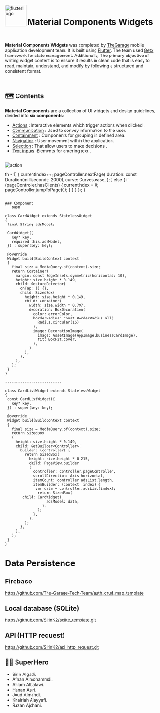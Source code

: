 <img align="left" width="70" height="full" src="https://github.com/The-Garage-Tech-Team/design_system_flutter/assets/53023171/f9c41919-764e-4727-913b-e7f2f7fccdec" alt="flutterlogo" >

# Material Components Widgets

<br>

**Material Components Widgets** was completed by <a href="https://thegarage.sa">TheGarage</a>
mobile application development team. It is built using <a href="https://docs.flutter.dev/get-started/install"> Flutter</a>.
The team used <a href="https://pub.dev/packages/get">Getx</a> framework for state management.
Additionally, The primary objective of writing widget
content is to ensure it results in clean code that is easy to read, maintain, understand, and modify by following a structured and consistent format.

<br>

## 🗺️ Contents

**Material Components** are a collection of UI widgets and design guidelines, divided into **six components**:
</b></b>

- [Actions](#action) : Interactive elements which trigger actions when clicked .
- [Communication](#communication) : Used to convey information to the user.
- [Containment](#containment) : Components for grouping in defined area.
- [Navigation](#navigation) : User movement within the application.
- [Selection](#selection) : That allow users to make decisions .
- [Text Inputs](#text_inputs) :Elements for entering text .

##

![action](https://github.com/afnanalmohd/task_flutterr/assets/53023171/6bc3c5d9-38db-4685-95c1-938af410e5c1) <a id="action"></a>

  
th - 1) {
          currentIndex++;
          pageController.nextPage(
            duration: const Duration(milliseconds: 2000),
            curve: Curves.ease,
          );
        } else {
          if (pageController.hasClients) {
            currentIndex = 0;
            pageController.jumpToPage(0);
          }
        }
      }
    });
  }
 ```

### Component
 ```bash

class CardWidget extends StatelessWidget 
{
  final String adsModel;

  CardWidget({
    Key? key,
    required this.adsModel,
  }) : super(key: key);

  @override
  Widget build(BuildContext context) 
  {
    final size = MediaQuery.of(context).size;
    return Container(
      margin: const EdgeInsets.symmetric(horizontal: 10),
      height: size.height * 0.149,
      child: GestureDetector(
        onTap: () {},
        child: SizedBox(
          height: size.height * 0.149,
          child: Container(
            width: size.width * 0.797,
            decoration: BoxDecoration(
              color: errorColor,
              borderRadius: const BorderRadius.all(
                Radius.circular(16),
              ),
              image: DecorationImage(
                image: AssetImage(AppImage.businessCardImage),
                fit: BoxFit.cover,
              ),
            ),
          ),
        ),
      ),
    );
  }
}

 --------------------------

class CardListWidget extends StatelessWidget 
{
  const CardListWidget({
    Key? key,
  }) : super(key: key);

  @override
  Widget build(BuildContext context) 
  {
    final size = MediaQuery.of(context).size;
    return SizedBox
    (
      height: size.height * 0.149,
      child: GetBuilder<Controller>(
        builder: (controller) {
          return SizedBox(
            height: size.height * 0.215,
            child: PageView.builder
            (
              controller: controller.pageController,
              scrollDirection: Axis.horizontal,
              itemCount: controller.adsList.length,
              itemBuilder: (context, index) {
               var data = controller.adsList[index];
                return SizedBox(
         child: CardWidget(
                    adsModel: data,
                  ),
                );
              },
            ),
          );
        },
      ),
    );
  }
}

 ```
# Data Persistence

## Firebase

https://github.com/The-Garage-Tech-Team/auth_crud_map_template

## Local database (SQLite)

https://github.com/SirinK2/sqlite_template.git

## API (HTTP request)

https://github.com/SirinK2/api_http_request.git
 




## 🦸‍♀️  SuperHero  

 -  Sirin Algadi.
 -  Afnan Almohammdi. 
 -  Ahlam Albalawi.
 -  Hanan Asiri.
 -  Joud Almahdi.
 -  Khairiah Alayyafi،
 -  Razan Ajohani.

  


